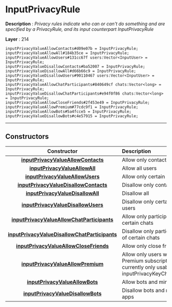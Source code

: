 # InputPrivacyRule

**Description** : *Privacy rules indicate who can or can&#039;t do something and are specified by a PrivacyRule, and its input counterpart InputPrivacyRule*

**Layer** : 214

```tl
inputPrivacyValueAllowContacts#d09e07b = InputPrivacyRule;
inputPrivacyValueAllowAll#184b35ce = InputPrivacyRule;
inputPrivacyValueAllowUsers#131cc67f users:Vector<InputUser> = InputPrivacyRule;
inputPrivacyValueDisallowContacts#ba52007 = InputPrivacyRule;
inputPrivacyValueDisallowAll#d66b66c9 = InputPrivacyRule;
inputPrivacyValueDisallowUsers#90110467 users:Vector<InputUser> = InputPrivacyRule;
inputPrivacyValueAllowChatParticipants#840649cf chats:Vector<long> = InputPrivacyRule;
inputPrivacyValueDisallowChatParticipants#e94f0f86 chats:Vector<long> = InputPrivacyRule;
inputPrivacyValueAllowCloseFriends#2f453e49 = InputPrivacyRule;
inputPrivacyValueAllowPremium#77cdc9f1 = InputPrivacyRule;
inputPrivacyValueAllowBots#5a4fcce5 = InputPrivacyRule;
inputPrivacyValueDisallowBots#c4e57915 = InputPrivacyRule;
```

---

## Constructors

| Constructor | Description |
| :---: | :--- |
| [**inputPrivacyValueAllowContacts**](constructor/inputPrivacyValueAllowContacts) | Allow only contacts |
| [**inputPrivacyValueAllowAll**](constructor/inputPrivacyValueAllowAll) | Allow all users |
| [**inputPrivacyValueAllowUsers**](constructor/inputPrivacyValueAllowUsers) | Allow only certain users |
| [**inputPrivacyValueDisallowContacts**](constructor/inputPrivacyValueDisallowContacts) | Disallow only contacts |
| [**inputPrivacyValueDisallowAll**](constructor/inputPrivacyValueDisallowAll) | Disallow all |
| [**inputPrivacyValueDisallowUsers**](constructor/inputPrivacyValueDisallowUsers) | Disallow only certain users |
| [**inputPrivacyValueAllowChatParticipants**](constructor/inputPrivacyValueAllowChatParticipants) | Allow only participants of certain chats |
| [**inputPrivacyValueDisallowChatParticipants**](constructor/inputPrivacyValueDisallowChatParticipants) | Disallow only participants of certain chats |
| [**inputPrivacyValueAllowCloseFriends**](constructor/inputPrivacyValueAllowCloseFriends) | Allow only close friends » |
| [**inputPrivacyValueAllowPremium**](constructor/inputPrivacyValueAllowPremium) | Allow only users with a Premium subscription », currently only usable for inputPrivacyKeyChatInvite |
| [**inputPrivacyValueAllowBots**](constructor/inputPrivacyValueAllowBots) | Allow bots and mini apps |
| [**inputPrivacyValueDisallowBots**](constructor/inputPrivacyValueDisallowBots) | Disallow bots and mini apps |